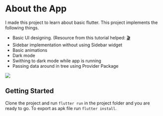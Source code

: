 # About the App

I made this project to learn about basic flutter. 
This project implements the following things.
- Basic UI designing. (Resource from this tutorial helped: [:clapper:](https://www.youtube.com/watch?v=h-igXZCCrrc)
- Sidebar implementation without using Sidebar widget
- Basic animations
- Dark mode
- Swithing to dark mode while app is running
- Passing data around in tree using Provider Package

![](https://user-images.githubusercontent.com/48955936/76675908-7221fb80-65e4-11ea-9be8-310f90ff4ec1.gif)

## Getting Started

Clone the project and run `flutter run` in the project folder and you are ready to go.
To export as apk file run `flutter install`.
